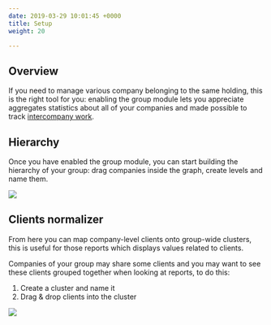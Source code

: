 ```yaml
---
date: 2019-03-29 10:01:45 +0000
title: Setup
weight: 20

---
```

## Overview

If you need to manage various company belonging to the same holding, this is the right tool for you: enabling the group module lets you appreciate aggregates statistics about all of your companies and made possible to track [intercompany work](/budget/index/#make-a-task-intercompany).

## Hierarchy

Once you have enabled the group module, you can start building the hierarchy of your group: drag companies inside the graph, create levels and name them.

![](/uploads/group.png)

## Clients normalizer

From here you can map company-level clients onto group-wide clusters, this is useful for those reports which displays values related to clients.

Companies of your group may share some clients and you may want to see these clients grouped together when looking at reports, to do this:

1.	Create a cluster and name it
2.	Drag & drop clients into the cluster	 

![](/uploads/clients-normalizer.png)